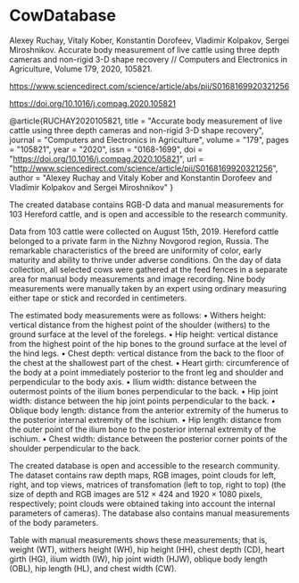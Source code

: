 # CowDatabase

Alexey Ruchay, Vitaly Kober, Konstantin Dorofeev, Vladimir Kolpakov, Sergei Miroshnikov. Accurate body measurement of live cattle using three depth cameras and non-rigid 3-D shape recovery // Computers and Electronics in Agriculture, Volume 179, 2020, 105821.

https://www.sciencedirect.com/science/article/abs/pii/S0168169920321256

https://doi.org/10.1016/j.compag.2020.105821

@article{RUCHAY2020105821,
title = "Accurate body measurement of live cattle using three depth cameras and non-rigid 3-D shape recovery",
journal = "Computers and Electronics in Agriculture",
volume = "179",
pages = "105821",
year = "2020",
issn = "0168-1699",
doi = "https://doi.org/10.1016/j.compag.2020.105821",
url = "http://www.sciencedirect.com/science/article/pii/S0168169920321256",
author = "Alexey Ruchay and Vitaly Kober and Konstantin Dorofeev and Vladimir Kolpakov and Sergei Miroshnikov"
}

The created database contains RGB-D data and manual measurements for 103 Hereford cattle, and is open and accessible to the research community.

Data from 103 cattle were collected on August 15th, 2019. Hereford cattle belonged to a private farm in the Nizhny Novgorod region, Russia. The remarkable characteristics of the breed are uniformity of color, early maturity and ability to thrive under adverse conditions. On the day of data collection, all selected cows were gathered at the feed fences in a separate area for manual body measurements and image recording. Nine body measurements were manually taken by an expert using ordinary measuring either tape or stick and recorded in centimeters.

The estimated body measurements were as follows: • Withers height: vertical distance from the highest point of the shoulder (withers) to the ground surface at the level of the forelegs. • Hip height: vertical distance from the highest point of the hip bones to the ground surface at the level of the hind legs. • Chest depth: vertical distance from the back to the floor of the chest at the shallowest part of the chest. • Heart girth: circumference of the body at a point immediately posterior to the front leg and shoulder and perpendicular to the body axis. • Ilium width: distance between the outermost points of the ilium bones perpendicular to the back. • Hip joint width: distance between the hip joint points perpendicular to the back. • Oblique body length: distance from the anterior extremity of the humerus to the posterior internal extremity of the ischium. • Hip length: distance from the outer point of the ilium bone to the posterior internal extremity of the ischium. • Chest width: distance between the posterior corner points of the shoulder perpendicular to the back.

The created database is open and accessible to the research community. The dataset contains raw depth maps, RGB images, point clouds for left, right, and top views, matrices of transfomation (left to top, right to top) (the size of depth and RGB images are 512 × 424 and 1920 × 1080 pixels, respectively; point clouds were obtained taking into account the internal parameters of cameras). The database also contains manual measurements of the body parameters.

Table with manual measurements shows these measurements; that is, weight (WT), withers height (WH), hip height (HH), chest depth (CD), heart girth (HG), ilium width (IW), hip joint width (HJW), oblique body length (OBL), hip length (HL), and chest width (CW).
